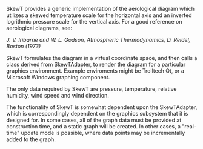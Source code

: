  SkewT provides a generic implementation of the aerological diagram 
 which utilizes a skewed temperature scale for the horizontal axis and 
 an inverted logrithmic pressure scale for the vertical axis. For a
 good reference on aerological diagrams, see:
 
 *J. V. Iribarne and W. L. Godson, <i>Atmospheric Thermodynamics</i>,
 D. Reidel, Boston (1973)*
 
SkewT formulates the diagram in a virtual coordinate space, and then
calls a class derived from SkewTAdapter, to render the diagram 
for a particular graphics environment. Example enviroments might be
Trolltech Qt, or a Microsoft Windows graphing component.

The only data required by SkewT are pressure, temperature, 
relative humidity, wind speed and wind direction.

The functionality of SkewT is somewhat dependent upon the SkewTAdapter,
which is correspondingly dependent on the graphics subsystem that it is
designed for. In some cases, all of the graph data must be provided at 
construction time, and a static graph will be created. In other cases, 
a "real-time" update mode is possible, where data points may be incrementally
added to the graph. 
